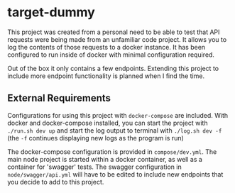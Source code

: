 # target-dummy

This project was created from a personal need to be able to test that API requests were being made from an unfamiliar code project. It allows you to log the contents of those requests to a docker instance. It has been configured to run inside of docker with minimal configuration required.

Out of the box it only contains a few endpoints. Extending this project to include more endpoint functionality is planned when I find the time.

## External Requirements

Configurations for using this project with `docker-compose` are included. With docker and docker-compose installed, you can start the project with `./run.sh dev up` and start the log output to terminal with `./log.sh dev -f` (the `-f` continues displaying new logs as the program is run)

The docker-compose configuration is provided in `compose/dev.yml`. The main node project is started within a docker container, as well as a container for 'swagger' tests. The swagger configuration in `node/swagger/api.yml` will have to be edited to include new endpoints that you decide to add to this project.
